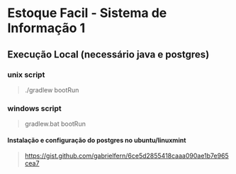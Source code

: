 # Estoque Facil - Sistema de Informação 1

## Execução Local (necessário java e postgres)
### unix script
> ./gradlew bootRun
### windows script
> gradlew.bat bootRun

#### Instalação e configuração do postgres no ubuntu/linuxmint
> https://gist.github.com/gabrielfern/6ce5d2855418caaa090ae1b7e965cea7
